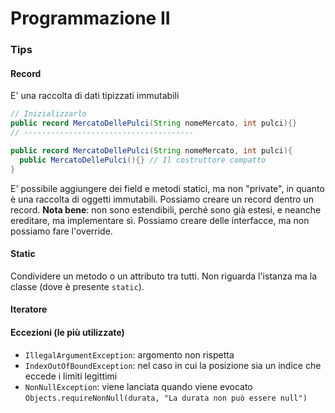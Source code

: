 # Programmazione II 
### Tips
#### Record
E' una raccolta di dati tipizzati immutabili
```java
// Inizializzarlo
public record MercatoDellePulci(String nomeMercato, int pulci){} 
// --------------------------------------

public record MercatoDellePulci(String nomeMercato, int pulci){
  public MercatoDellePulci(){} // Il costruttore compatto
}

```
E' possibile aggiungere dei field e metodi statici, ma non "private", in quanto è una raccolta di oggetti immutabili.
Possiamo creare un record dentro un record. 
**Nota bene**: non sono estendibili, perché sono già estesi, e neanche ereditare, ma implementare sì.
Possiamo creare delle interfacce, ma non possiamo fare l'override.

#### Static
Condividere un metodo o un attributo tra tutti. Non riguarda l'istanza ma la classe (dove è presente `static`).

#### Iteratore

#### Eccezioni (le più utilizzate)
- `IllegalArgumentException`: argomento non rispetta
- `IndexOutOfBoundException`: nel caso in cui la posizione sia un indice che eccede i limiti legittimi
- `NonNullException`: viene lanciata quando viene evocato `Objects.requireNonNull(durata, "La durata non può essere null")`
